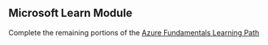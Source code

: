 ## Microsoft Learn Module  ##

Complete the remaining portions of the [Azure Fundamentals Learning Path](https://docs.microsoft.com/en-us/learn/paths/azure-fundamentals/)

